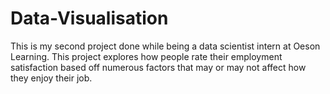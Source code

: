 # Data-Visualisation
This is my second project done while being a data scientist intern at Oeson Learning. 
This project explores how people rate their employment satisfaction based off numerous 
factors that may or may not affect how they enjoy their job. 
